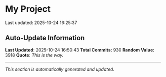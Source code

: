 # My Project


Last updated: 2025-10-24 16:25:37









































































































































































































































































































































































































































































































































































































































































































































































































































































































































































































































































































































































































































































































































































## Auto-Update Information

**Last Updated:** 2025-10-24 16:50:43
**Total Commits:** 930
**Random Value:** 3918
**Quote:** _This is the way._

---
_This section is automatically generated and updated._